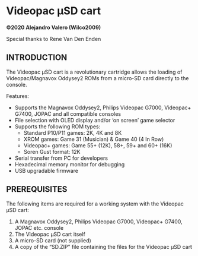 # Videopac µSD cart 
**©2020 Alejandro Valero (Wilco2009)**

Special thanks to Rene Van Den Enden

## INTRODUCTION
The Videopac µSD cart is a revolutionary cartridge allows the loading of Videopac/Magnavox Oddysey2 ROMs from a micro-SD card directly to the console.

Features:
-	Supports the Magnavox Oddysey2, Philips Videopac G7000, Videopac+ G7400, JOPAC and all compatible consoles
-	File selection with OLED display and/or ‘on screen’ game selector
- Supports the following ROM types:
   -	Standard P10/P11 games: 2K, 4K and 8K
   -	XROM games: Game 31 (Musician) & Game 40 (4 In Row)
   -	Videopac+ games: Game 55+ (12K), 58+, 59+ and 60+ (16K)
   -	Soren Gust format: 12K
-	Serial transfer from PC for developers
-	Hexadecimal memory monitor for debugging
-	USB upgradable firmware
## PREREQUISITES
The following items are required for a working system with the Videopac µSD cart:
1.	A Magnavox Oddysey2, Philips Videopac G7000, Videopac+ G7400, JOPAC etc. console
2.	The Videopac µSD cart itself
3.	A micro-SD card (not supplied)
4.	A copy of the “SD.ZIP” file containing the files for the Videopac µSD cart
 
